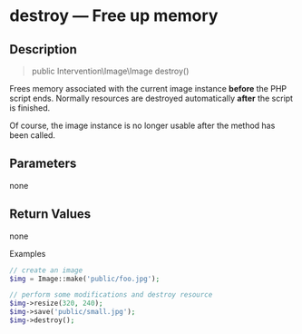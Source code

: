 # destroy — Free up memory

## Description

> public Intervention\Image\Image destroy()

Frees memory associated with the current image instance **before** the PHP script ends. Normally resources are destroyed automatically **after** the script is finished.

Of course, the image instance is no longer usable after the method has been called.


## Parameters

none


## Return Values
none

Examples

```php
// create an image
$img = Image::make('public/foo.jpg');

// perform some modifications and destroy resource
$img->resize(320, 240);
$img->save('public/small.jpg');
$img->destroy();
```
